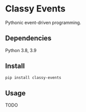 # Classy Events

Pythonic event-driven programming.

## Dependencies

Python 3.8, 3.9

## Install

```bash
pip install classy-events
```

## Usage

TODO
